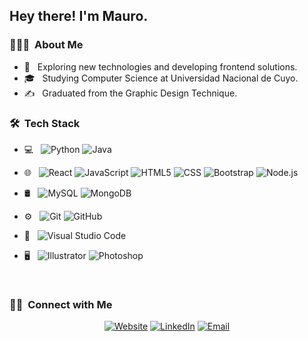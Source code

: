<h2> Hey there! I'm Mauro.</h2>

<h3> 👨🏻‍💻 &nbsp;About Me </h3>

- 🤔 &nbsp; Exploring new technologies and developing frontend solutions.
- 🎓 &nbsp; Studying Computer Science at Universidad Nacional de Cuyo.
- ✍️ &nbsp; Graduated from the Graphic Design Technique.

<h3> 🛠 &nbsp;Tech Stack</h3>

- 💻 &nbsp;
  ![Python](https://img.shields.io/badge/-Python-333333?style=flat&logo=python)
  ![Java](https://img.shields.io/badge/-Java-333333?style=flat&logo=Java&logoColor=007396)
- 🌐 &nbsp;
  ![React](https://img.shields.io/badge/-React-333333?style=flat&logo=react)
  ![JavaScript](https://img.shields.io/badge/-JavaScript-333333?style=flat&logo=javascript)
  ![HTML5](https://img.shields.io/badge/-HTML5-333333?style=flat&logo=HTML5)
  ![CSS](https://img.shields.io/badge/-CSS-333333?style=flat&logo=CSS3&logoColor=1572B6)
  ![Bootstrap](https://img.shields.io/badge/-Bootstrap-333333?style=flat&logo=bootstrap&logoColor=563D7C)
  ![Node.js](https://img.shields.io/badge/-Node.js-333333?style=flat&logo=node.js)
  
- 🛢 &nbsp;
  ![MySQL](https://img.shields.io/badge/-MySQL-333333?style=flat&logo=mysql)
  ![MongoDB](https://img.shields.io/badge/-MongoDB-333333?style=flat&logo=mongodb)
- ⚙️ &nbsp;
  ![Git](https://img.shields.io/badge/-Git-333333?style=flat&logo=git)
  ![GitHub](https://img.shields.io/badge/-GitHub-333333?style=flat&logo=github)
- 🔧 &nbsp;
  ![Visual Studio Code](https://img.shields.io/badge/-Visual%20Studio%20Code-333333?style=flat&logo=visual-studio-code&logoColor=007ACC)
- 🖥 &nbsp;
  ![Illustrator](https://img.shields.io/badge/-Illustrator-333333?style=flat&logo=adobe-illustrator)
  ![Photoshop](https://img.shields.io/badge/-Photoshop-333333?style=flat&logo=adobe-photoshop)

<br/>

<h3> 🤝🏻 &nbsp;Connect with Me </h3>

<p align="center">
<a href="https://joelporpatto.online"><img alt="Website" src="https://img.shields.io/badge/Website-joelporpatto.online-blue?style=flat-square&logo=google-chrome"></a>
<a href="https://www.linkedin.com/in/joelporpatto/"><img alt="LinkedIn" src="https://img.shields.io/badge/joelporpatto-blue?style=flat-square&logo=linkedin"></a>
<a href="mailto:joelporpatto@gmail.com"><img alt="Email" src="https://img.shields.io/badge/Email-joelporpatto@gmail.com-blue?style=flat-square&logo=gmail"></a>
